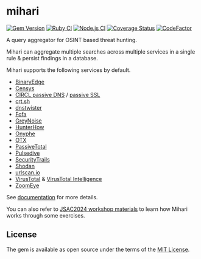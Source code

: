 # mihari

[![Gem Version](https://badge.fury.io/rb/mihari.svg)](https://badge.fury.io/rb/mihari)
[![Ruby CI](https://github.com/ninoseki/mihari/actions/workflows/ruby.yml/badge.svg)](https://github.com/ninoseki/mihari/actions/workflows/ruby.yml)
[![Node.js CI](https://github.com/ninoseki/mihari/actions/workflows/node.yml/badge.svg)](https://github.com/ninoseki/mihari/actions/workflows/node.yml)
[![Coverage Status](https://coveralls.io/repos/github/ninoseki/mihari/badge.svg?branch=master)](https://coveralls.io/github/ninoseki/mihari?branch=master)
[![CodeFactor](https://www.codefactor.io/repository/github/ninoseki/mihari/badge)](https://www.codefactor.io/repository/github/ninoseki/mihari)

A query aggregator for OSINT based threat hunting.

Mihari can aggregate multiple searches across multiple services in a single rule & persist findings in a database.

Mihari supports the following services by default.

- [BinaryEdge](https://www.binaryedge.io/)
- [Censys](http://censys.io)
- [CIRCL passive DNS](https://www.circl.lu/services/passive-dns/) / [passive SSL](https://www.circl.lu/services/passive-ssl/)
- [crt.sh](https://crt.sh/)
- [dnstwister](https://dnstwister.report/)
- [Fofa](https://en.fofa.info/)
- [GreyNoise](https://www.greynoise.io/)
- [HunterHow](https://hunter.how/)
- [Onyphe](https://onyphe.io)
- [OTX](https://otx.alienvault.com/)
- [PassiveTotal](https://community.riskiq.com/)
- [Pulsedive](https://pulsedive.com/)
- [SecurityTrails](https://securitytrails.com/)
- [Shodan](https://shodan.io)
- [urlscan.io](https://urlscan.io)
- [VirusTotal](http://virustotal.com) & [VirusTotal Intelligence](https://www.virustotal.com/gui/intelligence-overview)
- [ZoomEye](https://zoomeye.org)

See [documentation](https://ninoseki.github.io/mihari/) for more details.

You can also refer to [JSAC2024 workshop materials](https://ninoseki.github.io/jsac_mihari_workshop/) to learn how Mihari works through some exercises.

## License

The gem is available as open source under the terms of the [MIT License](https://opensource.org/licenses/MIT).
